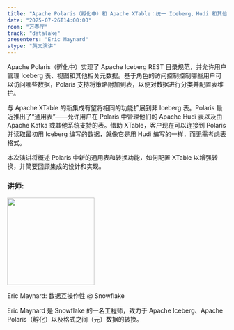 ```yaml
---
title: "Apache Polaris（孵化中）和 Apache XTable：统一 Iceberg、Hudi 和其他表格式"
date: "2025-07-26T14:00:00"
room: "万春厅"
track: "datalake"
presenters: "Eric Maynard"
stype: "英文演讲"
---
```


Apache Polaris（孵化中）实现了 Apache Iceberg REST 目录规范，并允许用户管理 Iceberg 表、视图和其他相关元数据。基于角色的访问控制控制哪些用户可以访问哪些数据，Polaris 支持将策略附加到表，以便对数据进行分类并配置表维护。

与 Apache XTable 的新集成有望将相同的功能扩展到非 Iceberg 表。Polaris 最近推出了“通用表”——允许用户在 Polaris 中管理他们的 Apache Hudi 表以及由 Apache Kafka 或其他系统支持的表。借助 XTable，客户现在可以连接到 Polaris 并读取最初用 Iceberg 编写的数据，就像它是用 Hudi 编写的一样，而无需考虑表格式。

本次演讲将概述 Polaris 中新的通用表和转换功能，如何配置 XTable 以增强转换，并简要回顾集成的设计和实现。

### 讲师:

<img src="https://sessionize.com/image/d65d-400o400o1-LvXU1jeMwf7eRJ4iZsGDwd.png" width="200" /><br/>

Eric Maynard: 数据互操作性 @ Snowflake

Eric Maynard 是 Snowflake 的一名工程师，致力于 Apache Iceberg、Apache Polaris（孵化）以及格式之间（元）数据的转换。
